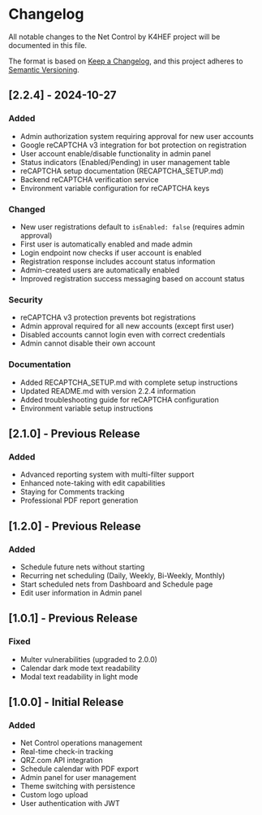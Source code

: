 # Changelog

All notable changes to the Net Control by K4HEF project will be documented in this file.

The format is based on [Keep a Changelog](https://keepachangelog.com/en/1.0.0/),
and this project adheres to [Semantic Versioning](https://semver.org/spec/v2.0.0.html).

## [2.2.4] - 2024-10-27

### Added
- Admin authorization system requiring approval for new user accounts
- Google reCAPTCHA v3 integration for bot protection on registration
- User account enable/disable functionality in admin panel
- Status indicators (Enabled/Pending) in user management table
- reCAPTCHA setup documentation (RECAPTCHA_SETUP.md)
- Backend reCAPTCHA verification service
- Environment variable configuration for reCAPTCHA keys

### Changed
- New user registrations default to `isEnabled: false` (requires admin approval)
- First user is automatically enabled and made admin
- Login endpoint now checks if user account is enabled
- Registration response includes account status information
- Admin-created users are automatically enabled
- Improved registration success messaging based on account status

### Security
- reCAPTCHA v3 protection prevents bot registrations
- Admin approval required for all new accounts (except first user)
- Disabled accounts cannot login even with correct credentials
- Admin cannot disable their own account

### Documentation
- Added RECAPTCHA_SETUP.md with complete setup instructions
- Updated README.md with version 2.2.4 information
- Added troubleshooting guide for reCAPTCHA configuration
- Environment variable setup instructions

## [2.1.0] - Previous Release

### Added
- Advanced reporting system with multi-filter support
- Enhanced note-taking with edit capabilities
- Staying for Comments tracking
- Professional PDF report generation

## [1.2.0] - Previous Release

### Added
- Schedule future nets without starting
- Recurring net scheduling (Daily, Weekly, Bi-Weekly, Monthly)
- Start scheduled nets from Dashboard and Schedule page
- Edit user information in Admin panel

## [1.0.1] - Previous Release

### Fixed
- Multer vulnerabilities (upgraded to 2.0.0)
- Calendar dark mode text readability
- Modal text readability in light mode

## [1.0.0] - Initial Release

### Added
- Net Control operations management
- Real-time check-in tracking
- QRZ.com API integration
- Schedule calendar with PDF export
- Admin panel for user management
- Theme switching with persistence
- Custom logo upload
- User authentication with JWT

